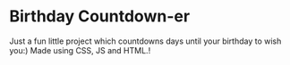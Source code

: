 # Birthday Countdown-er
Just a fun little project which countdowns days until your birthday to wish you:) Made using CSS, JS and HTML.!
